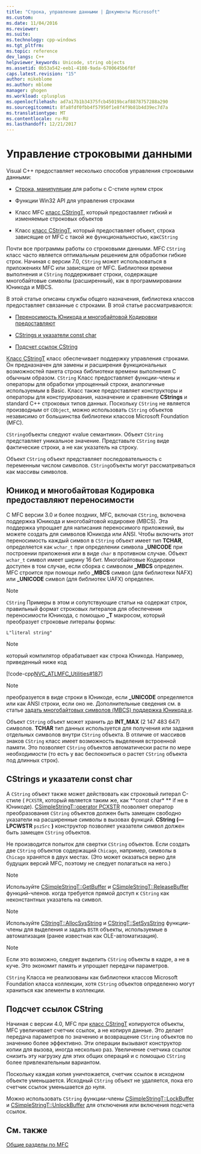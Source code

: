 ```yaml
---
title: "Строка, управление данными | Документы Microsoft"
ms.custom: 
ms.date: 11/04/2016
ms.reviewer: 
ms.suite: 
ms.technology: cpp-windows
ms.tgt_pltfrm: 
ms.topic: reference
dev_langs: C++
helpviewer_keywords: Unicode, string objects
ms.assetid: 0b53a542-eeb1-4108-9ada-6700645b6f8f
caps.latest.revision: "15"
author: mikeblome
ms.author: mblome
manager: ghogen
ms.workload: cplusplus
ms.openlocfilehash: ad7a17b1b34375fcb45019bcaf8878757288a290
ms.sourcegitcommit: 8fa8fdf0fbb4f57950f1e8f4f9b81b4d39ec7d7a
ms.translationtype: MT
ms.contentlocale: ru-RU
ms.lasthandoff: 12/21/2017
---
```

# <a name="string-data-management"></a>Управление строковыми данными
Visual C++ предоставляет несколько способов управления строковыми данными:  
  
-   [Строка, манипуляции](../c-runtime-library/string-manipulation-crt.md) для работы с C-стиле нулем строк  
  
-   Функции Win32 API для управления строками  
  
-   Класс MFC [класс CStringT](../atl-mfc-shared/reference/cstringt-class.md), который предоставляет гибкий и изменяемые строковых объектов  
  
-   Класс [класс CStringT](../atl-mfc-shared/reference/cstringt-class.md), который предоставляет объект, строка зависящие от MFC с такой же функциональностью, как`CString`  
  
 Почти все программы работы со строковыми данными. MFC `CString` класс часто является оптимальным решением для обработки гибкие строк. Начиная с версии 7.0, `CString` может использоваться в приложениях MFC или зависящие от MFC. Библиотеки времени выполнения и `CString` поддерживает строки, содержащие многобайтовые символы (расширенный), как в программировании Юникода и MBCS.  
  
 В этой статье описаны службы общего назначения, библиотека классов предоставляет связанные с строками. В этой статье рассматриваются:  
  
-   [Переносимость Юникода и многобайтовой Кодировки предоставляют](#_core_unicode_and_mbcs_provide_portability)  
  
-   [CStrings и указатели const char](#_core_cstrings_and_const_char_pointers)  
  
-   [Подсчет ссылок CString](#_core_cstring_reference_counting)  
  
 [Класс CStringT](../atl-mfc-shared/reference/cstringt-class.md) класс обеспечивает поддержку управления строками. Он предназначен для замены и расширения функциональных возможностей пакета строка библиотеки времени выполнения C обычным образом. `CString` Класс предоставляет функции-члены и операторы для обработки упрощенный строки, аналогичные используемым в Basic. Класс также предоставляет конструкторы и операторы для конструирования, назначение и сравнение **CStrings** и standard C++ строковых типов данных. Поскольку `CString` не является производным от `CObject`, можно использовать `CString` объектов независимо от большинства библиотеки классов Microsoft Foundation (MFC).  
  
 `CString`объекты следуют «value семантики». Объект `CString` представляет уникальное значение. Представьте `CString` виде фактические строки, а не как указатель на строку.  
  
 Объект `CString` объект представляет последовательность с переменным числом символов. `CString`объекты могут рассматриваться как массивы символов.  
  
##  <a name="_core_unicode_and_mbcs_provide_portability"></a>Юникод и многобайтовая Кодировка предоставляют переносимости  
 С MFC версии 3.0 и более поздних, MFC, включая `CString`, включена поддержка Юникода и многобайтовой кодировке (MBCS). Эта поддержка упрощает для написания переносимого приложений, вы можете создать для символов Юникода или ANSI. Чтобы включить этот переносимость каждый символ в `CString` объект имеет тип **TCHAR**, определяется как `wchar_t` при определении символа **_UNICODE** при построении приложения или в виде `char` в противном случае. Объект `wchar_t` символ имеет ширину 16 бит. Многобайтовые Кодировки доступен в том случае, если сборка с символом **_MBCS** определен. MFC строится при помощи либо **_MBCS** символ (для библиотеки NAFX) или **_UNICODE** символ (для библиотек UAFX) определен.  
  
> [!NOTE]
>  `CString` Примеры в этом и сопутствующие статьи на содержат строк, правильный формат строковых литералов для обеспечения переносимости Юникода, с помощью **_T** макросом, который преобразует строковые литералы формы:  
  
 `L"literal string"`  
  
> [!NOTE]
>  который компилятор обрабатывает как строка Юникода. Например, приведенный ниже код  
  
 [!code-cpp[NVC_ATLMFC_Utilities#187](../atl-mfc-shared/codesnippet/cpp/string-data-management_1.cpp)]  
  
> [!NOTE]
>  преобразуется в виде строки в Юникоде, если **_UNICODE** определяется или как ANSI строки, если оно не. Дополнительные сведения см. в статье [задать многобайтовых символов (MBCS) поддержка Юникода и](../atl-mfc-shared/unicode-and-multibyte-character-set-mbcs-support.md).  
  
 Объект `CString` объект может хранить до **INT_MAX** (2 147 483 647) символов. **TCHAR** тип данных используется для получения или задания отдельных символов внутри `CString` объекта. В отличие от массивов знаков `CString` класс имеет возможность выделения встроенной памяти. Это позволяет `CString` объектов автоматически расти по мере необходимости (то есть у вас беспокоиться о растет `CString` объекта под длинных строк).  
  
##  <a name="_core_cstrings_and_const_char_pointers"></a>CStrings и указатели const char  
 A `CString` объект также может действовать как строковый литерал C-стиле ( `PCXSTR`, который является таким же, как **const char\* ** if не в Юникоде). [CSimpleStringT::operator PCXSTR](../atl-mfc-shared/reference/csimplestringt-class.md#operator_pcxstr) позволяет оператор преобразования `CString` объектов должен быть замещен свободно указатели на расширенные символы в вызовах функций. **CString (— LPCWSTR** `pszSrc` **)** конструктор позволяет указатели символ должен быть замещен `CString` объектов.  
  
 Не производится попыток для свертки `CString` объектов. Если создать две `CString` объектов содержащий `Chicago`, например, символы в `Chicago` хранятся в двух местах. (Это может оказаться верно для будущих версий MFC, поэтому не следует полагаться на него.)  
  
> [!NOTE]
>  Используйте [CSimpleStringT::GetBuffer](../atl-mfc-shared/reference/csimplestringt-class.md#getbuffer) и [CSimpleStringT::ReleaseBuffer](../atl-mfc-shared/reference/csimplestringt-class.md#releasebuffer) функций-членов. когда требуется прямой доступ к `CString` как неконстантных указатель на символ.  
  
> [!NOTE]
>  Используйте [CStringT::AllocSysString](../atl-mfc-shared/reference/cstringt-class.md#allocsysstring) и [CStringT::SetSysString](../atl-mfc-shared/reference/cstringt-class.md#setsysstring) функции-члены для выделения и задать `BSTR` объекты, используемые в автоматизация (ранее известная как OLE-автоматизация).  
  
> [!NOTE]
>  Если это возможно, следует выделить `CString` объекты в кадре, а не в куче. Это экономит память и упрощает передачи параметров.  
  
 `CString` Класса не реализованы как библиотеки классов Microsoft Foundation класса коллекции, хотя `CString` объектов определенно могут храниться как элементы в коллекции.  
  
##  <a name="_core_cstring_reference_counting"></a>Подсчет ссылок CString  
 Начиная с версии 4.0, MFC при [класс CStringT](../atl-mfc-shared/reference/cstringt-class.md) копируются объекты, MFC увеличивает счетчик ссылок, а не копируя данные. Это делает передача параметров по значению и возвращение `CString` объектов по значению более эффективно. Эти операции вызывают конструктор копии для вызова, иногда несколько раз. Увеличение счетчика ссылок снизить эту нагрузку для этих общих операций и с помощью `CString` более привлекательным вариантом.  
  
 Поскольку каждая копия уничтожается, счетчик ссылок в исходном объекте уменьшается. Исходный `CString` объект не удаляется, пока его счетчик ссылок уменьшается до нуля.  
  
 Можно использовать `CString` функции-члены [CSimpleStringT::LockBuffer](../atl-mfc-shared/reference/csimplestringt-class.md#lockbuffer) и [CSimpleStringT::UnlockBuffer](../atl-mfc-shared/reference/csimplestringt-class.md#unlockbuffer) для отключения или включения подсчета ссылок.  
  
## <a name="see-also"></a>См. также  
 [Общие разделы по MFC](../mfc/general-mfc-topics.md)

